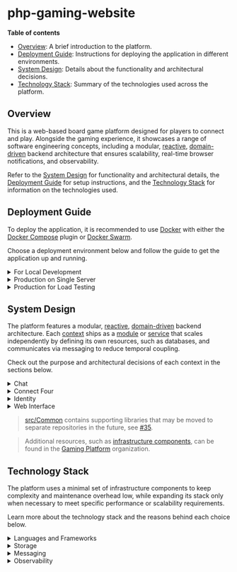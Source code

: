 # php-gaming-website

__Table of contents__

* [Overview](#overview): A brief introduction to the platform.
* [Deployment Guide](#deployment-guide): Instructions for deploying the application in different environments.
* [System Design](#system-design): Details about the functionality and architectural decisions.
* [Technology Stack](#technology-stack): Summary of the technologies used across the platform.

## Overview

This is a web-based board game platform designed for players to connect and play.
Alongside the gaming experience, it showcases a range of software engineering concepts, including a modular,
[reactive](https://www.reactivemanifesto.org), [domain-driven](https://en.wikipedia.org/wiki/Domain-driven_design)
backend architecture that ensures scalability, real-time browser notifications, and observability.

Refer to the [System Design](#system-design) for functionality and architectural details, the
[Deployment Guide](#deployment-guide) for setup instructions, and the [Technology Stack](#technology-stack)
for information on the technologies used.

## Deployment Guide

To deploy the application, it is recommended to use [Docker](https://www.docker.com/)
with either the [Docker Compose](https://docs.docker.com/compose/) plugin
or [Docker Swarm](https://docs.docker.com/engine/swarm/).

Choose a deployment environment below and follow the guide to get the application up and running.

<details>
  <summary>For Local Development</summary>

  ### For Local Development

  To deploy the application for local development, clone the repository and run `./project build`. This
  command uses [Docker Compose](https://docs.docker.com/compose/) and copies downloaded dependencies from
  the container to the host system, enabling autocompletion.

  Once the project is up and running, the following URLs will be accessible:

  | URL                                              | Information                    |
  |--------------------------------------------------|--------------------------------|
  | [http://localhost/](http://localhost/)           | The application.               |
  | [http://localhost:8081/](http://localhost:8081/) | MySQL management interface.    |
  | [http://localhost:8082/](http://localhost:8082/) | Redis management interface.    |
  | [http://localhost:8083/](http://localhost:8083/) | Grafana management interface.  |

  Run `./project tests` to verify code quality and functionality. This command performs code style checks,
  runs static analysis, and executes the test suite. Automated checks are integrated into the pipeline and
  executed upon code submission.

  Use `./project composer` to manage dependencies and `./project installAssets` to install web assets
  during development. Both commands copy dependencies from the container to the host system upon completion,
  enabling autocompletion.

  > Additional commands helpful during development can be found by running `./project help`.

  > Updating the codebase will automatically restart long-running processes,
  > such as queue consumers, ensuring that changes are applied immediately.

  > After pulling updates from the repository, re-run `./project build` to incorporate the latest changes.
  > Schema changes are consolidated to maintain a clean codebase.

  > Infrastructure components are shared across contexts to reduce resource usage and configuration complexity.
  > For a more sophisticated setup, take a look at the deployment "Production for Load Testing".
</details>

<details>
  <summary>Production on Single Server</summary>

  ### Production on Single Server

  To deploy the application in a production environment, either clone the repository or
  [download the deployment file](/deploy/single-server/docker-compose.yml). Then, run
  `docker compose -f deploy/single-server/docker-compose.yml up -d` or
  `docker stack deploy -c deploy/single-server/docker-compose.yml app`.

  Alternatively, [click here](http://play-with-docker.com?stack=https://raw.githubusercontent.com/marein/php-gaming-website/master/deploy/single-server/docker-compose.yml)
  to deploy the application on [Play with Docker](http://play-with-docker.com).

  > Infrastructure components are shared across contexts to reduce resource usage and configuration complexity.
  > For a more sophisticated setup, take a look at the deployment "Production for Load Testing".
</details>

<details>
  <summary>Production for Load Testing</summary>

  ### Production for Load Testing

  This is the most sophisticated deployment designed for evaluating the platform’s performance and scalability
  under extreme load. Leveraging [Docker Swarm](https://docs.docker.com/engine/swarm/), this configuration
  enables scaling across multiple nodes, making it ideal for stress testing and pinpointing bottlenecks.
  The stack defines 5 physical MySQL shards for Connect Four, as this context receives the highest load.

  Before deploying the application, ensure that the Swarm nodes are labeled correctly to distribute services as needed.

  <details>
    <summary>Example Node Setup</summary>

  | Node       | Labels                                                    |
  |------------|-----------------------------------------------------------|
  | manager-01 | `traefik=1` `nchan=1` `grafana=1` `prometheus=1`          |
  | node-01    | `chat-mysql=1` `identity-mysql=1` `web-interface-redis=1` |
  | node-02    | `rabbit-mq=1`                                             |
  | node-03    | `connect-four-mysql-1=1` `connect-four-mysql-2=1`         |
  | node-04    | `connect-four-mysql-3=1` `connect-four-mysql-4=1`         |
  | node-05    | `connect-four-mysql-5=1` `connect-four-redis=1`           |
  | node-06    | `long-running=1` `needs-proxysql-sidecar=1`               |
  | node-07    | `long-running=1` `needs-proxysql-sidecar=1`               |
  | node-08    | `web-interface-http=1` `needs-proxysql-sidecar=1`         |
  | node-09    | `web-interface-http=1` `needs-proxysql-sidecar=1`         |
  | node-10    | `web-interface-http=1` `needs-proxysql-sidecar=1`         |
  | node-11    | `web-interface-http=1` `needs-proxysql-sidecar=1`         |
  | node-12    | `web-interface-http=1` `needs-proxysql-sidecar=1`         |
  | node-13    | `web-interface-http=1` `needs-proxysql-sidecar=1`         |
  </details>

  To deploy, clone the repository or download the [load-test](/deploy/load-test) directory, and switch to it on the Swarm manager.
  The stack combines multiple Compose files, deployable with a single command using:

  ```bash
  find stack \
    -name '*.yml' \
    -type f \
    -printf '-c %p ' \
    | xargs -I {} sh -c 'docker stack deploy {} --prune app'
  ```

  After the stack is successfully deployed, tweak `BASE_URL` and `vus` in the following command,
  then run it to start the load test:

  ```bash
  docker run --rm -i --network=host -e BASE_URL=http://127.0.0.1 grafana/k6:0.43.1 run \
    --vus 500 \
    --duration 1m \
    - < scenario/play-connect-four.js
  ```

  > This is not a trivial test. It involves all components, especially those handling gameplay. The scenario
  > simulates players continuously playing Connect Four, designed to stress the system and identify bottlenecks.

  > Grafana is accessible on port 8083, providing valuable insights into how each component performs.

  The following performance figures were measured using a deployment on nodes from the "Example Node Setup" with
  32 CPU cores each.

  <details>
    <summary>23k req/s sustained for 1 minute with 500 vus</summary>

    ```
    data_received..................: 457 MB  7.6 MB/s
    data_sent......................: 422 MB  7.0 MB/s
    http_req_blocked...............: avg=9.24µs   min=657ns    med=1.82µs   max=107.48ms p(90)=2.56µs   p(95)=3.18µs
    http_req_connecting............: avg=2.14µs   min=0s       med=0s       max=37.16ms  p(90)=0s       p(95)=0s
    http_req_duration..............: avg=20.99ms  min=5.98ms   med=19.23ms  max=292.24ms p(90)=28.33ms  p(95)=32.59ms
      { expected_response:true }...: avg=20.99ms  min=5.98ms   med=19.23ms  max=292.24ms p(90)=28.33ms  p(95)=32.59ms
    http_req_failed................: 0.00%   ✓ 0            ✗ 1420128
    http_req_receiving.............: avg=507.14µs min=11.17µs  med=39.04µs  max=79.68ms  p(90)=848.99µs p(95)=2.47ms
    http_req_sending...............: avg=16.58µs  min=4.67µs   med=11.91µs  max=72.84ms  p(90)=17.12µs  p(95)=28.81µs
    http_req_tls_handshaking.......: avg=0s       min=0s       med=0s       max=0s       p(90)=0s       p(95)=0s
    http_req_waiting...............: avg=20.46ms  min=5.95ms   med=18.87ms  max=248.13ms p(90)=27.45ms  p(95)=31.33ms
    http_reqs......................: 1420128 23511.901409/s
    iteration_duration.............: avg=508.32ms min=325.84ms med=501.41ms max=832.07ms p(90)=589.62ms p(95)=617.98ms
    iterations.....................: 59172   979.662559/s
    vus............................: 500     min=500        max=500
    vus_max........................: 500     min=500        max=500
    ```
  </details>

  <details>
    <summary>25k req/s sustained for 1 minute with 700 vus</summary>

    ```
    data_received..................: 496 MB  8.2 MB/s
    data_sent......................: 458 MB  7.6 MB/s
    http_req_blocked...............: avg=6.28µs   min=668ns   med=1.85µs   max=65.39ms  p(90)=2.64µs  p(95)=3.27µs
    http_req_connecting............: avg=3.59µs   min=0s      med=0s       max=65.32ms  p(90)=0s      p(95)=0s
    http_req_duration..............: avg=27.08ms  min=6.33ms  med=24.47ms  max=248.25ms p(90)=38.33ms p(95)=44.88ms
      { expected_response:true }...: avg=27.08ms  min=6.33ms  med=24.47ms  max=248.25ms p(90)=38.33ms p(95)=44.88ms
    http_req_failed................: 0.00%   ✓ 0            ✗ 1541208
    http_req_receiving.............: avg=660.94µs min=11.64µs med=38.28µs  max=106.28ms p(90)=1.07ms  p(95)=3.6ms
    http_req_sending...............: avg=18.39µs  min=5.1µs   med=12.16µs  max=50.12ms  p(90)=17.44µs p(95)=29.4µs
    http_req_tls_handshaking.......: avg=0s       min=0s      med=0s       max=0s       p(90)=0s      p(95)=0s
    http_req_waiting...............: avg=26.4ms   min=6.24ms  med=23.98ms  max=248.21ms p(90)=37.12ms p(95)=43.17ms
    http_reqs......................: 1541208 25493.380546/s
    iteration_duration.............: avg=655.45ms min=342.4ms med=649.67ms max=1.07s    p(90)=748.3ms p(95)=779.48ms
    iterations.....................: 64217   1062.224189/s
    vus............................: 700     min=700        max=700
    vus_max........................: 700     min=700        max=700
    ```
  </details>

  The highest load achieved was over `38k req/s` sustained for `10 minutes`, maintaining a snappy UI, no errors, and
  ensuring transactional integrity without losing any messages. With more resources distributed across additional nodes,
  the `p95` latency can be kept consistently low, and messages flow through the system to the browser in real-time.
  Achieving this requires fine-tuning factors like the number of message consumers, the sharding of RabbitMQ queues
  and MySQL databases, and the distribution of Swarm services.
</details>

## System Design

The platform features a modular, [reactive](https://www.reactivemanifesto.org),
[domain-driven](https://en.wikipedia.org/wiki/Domain-driven_design) backend architecture. Each
[context](https://martinfowler.com/bliki/BoundedContext.html) ships as a [module](/src) or
[service](https://github.com/gaming-platform?q=service-) that scales independently by defining its own
resources, such as databases, and communicates via messaging to reduce temporal coupling.

Check out the purpose and architectural decisions of each context in the sections below.

<details>
  <summary>Chat</summary>

  ### Chat

  **Purpose**: [Chat](/src/Chat) enables other contexts, like Connect Four, to initiate chats.
  Authors can list and write messages in these chats based on their access rights.

  **Communication**: Its use cases are exposed via
  [messaging](https://www.enterpriseintegrationpatterns.com/patterns/messaging/Messaging.html), utilizing
  [Request-Reply](https://www.enterpriseintegrationpatterns.com/patterns/messaging/RequestReply.html),
  with some directly invoked by the Web Interface to reduce network hops and abstractions.
  To notify other contexts about what has happened, [Domain Events](https://martinfowler.com/eaaDev/DomainEvent.html)
  are stored in a [Transactional Outbox](https://en.wikipedia.org/wiki/Inbox_and_outbox_pattern) and
  later published in [Protobuf](https://en.wikipedia.org/wiki/Protocol_Buffers) format using
  [Publish-Subscribe](https://www.enterpriseintegrationpatterns.com/patterns/messaging/PublishSubscribeChannel.html).
  A list of available messages [can be found here](https://github.com/gaming-platform/api).

  **Architecture**: Internally, it uses
  [Ports and Adapters](https://en.wikipedia.org/wiki/Hexagonal_architecture_(software)) to separate business logic
  from external systems. A [Mediator](https://en.wikipedia.org/wiki/Mediator_pattern) exposes the
  [Application Layer](https://martinfowler.com/eaaCatalog/serviceLayer.html), routing requests to handlers
  and handling cross-cutting concerns like validation and transaction management. Business logic is organized using a
  [Transaction Script](https://martinfowler.com/eaaCatalog/transactionScript.html).

  **Infrastructure**: MySQL is used to store chats, messages and events (Transactional Outbox), while Redis enables
  [Idempotent Receivers](https://www.enterpriseintegrationpatterns.com/patterns/messaging/IdempotentReceiver.html)
  to ensure that each message is processed exactly once, and RabbitMQ facilitates communication with other contexts.

  **Scalability**: The module is stateless, enabling it to scale horizontally by adding more instances.
  Current usage patterns of MySQL don’t require sharding, but chat IDs would be well-suited for partitioning if needed.
</details>

<details>
  <summary>Connect Four</summary>

  ### Connect Four

  **Purpose**: [Connect Four](/src/ConnectFour) handles games from players opening a game,
  through others joining and making moves, till they are finished (win, lose, or draw).

  **Communication**: Its use cases are directly invoked by the Web Interface to reduce network hops and abstractions.
  To notify other contexts about what has happened, [Domain Events](https://martinfowler.com/eaaDev/DomainEvent.html)
  are stored in a [Transactional Outbox](https://en.wikipedia.org/wiki/Inbox_and_outbox_pattern) and
  later published in JSON format using
  [Publish-Subscribe](https://www.enterpriseintegrationpatterns.com/patterns/messaging/PublishSubscribeChannel.html).

  **Architecture**: Internally, it uses
  [Ports and Adapters](https://en.wikipedia.org/wiki/Hexagonal_architecture_(software)) to separate business logic
  from external systems. A [Mediator](https://en.wikipedia.org/wiki/Mediator_pattern) exposes the
  [Application Layer](https://martinfowler.com/eaaCatalog/serviceLayer.html), routing requests to handlers
  and handling cross-cutting concerns like validation and retries. Business logic is organized using
  [Domain Models](https://martinfowler.com/eaaCatalog/domainModel.html), stored as JSON documents because of their
  complexity. To keep the model focused on business logic and benefit from its scalability aspects,
  [CQRS](https://en.wikipedia.org/wiki/Command_Query_Responsibility_Segregation) is applied to separate reads and
  writes. Read models are maintained through projections that
  [asynchronously process a stream of domain events](https://en.wikipedia.org/wiki/Eventual_consistency).
  Applying CQRS at this level adds complexity
  ([busting CQRS myths](https://lostechies.com/jimmybogard/2012/08/22/busting-some-cqrs-myths/)),
  but the reasoning is explained in the Scalability section.

  **Infrastructure**: MySQL is used to store games (as JSON documents) and events (Transactional Outbox and
  [Stream Processing](https://en.wikipedia.org/wiki/Stream_processing)), while Redis stores read models because
  they don’t require relational queries, and RabbitMQ facilitates communication with other contexts.

  **Scalability**: The module is stateless, enabling it to scale horizontally by adding more instances.
  MySQL is sharded at application level using the game ID as the sharding key because it
  [became a bottleneck during load testing](https://github.com/marein/php-gaming-website/issues/119).
  ProxySQL enables [Schema-Based Sharding](https://proxysql.com/documentation/how-to-setup-proxysql-sharding/),
  allows the context to maintain only a single connection, and scales horizontally by being deployed as a
  [Sidecar](https://learn.microsoft.com/en-us/azure/architecture/patterns/sidecar).
  Current usage patterns of Redis don’t require any action.

  **Alternatives**: MySQL might not be the first choice for Stream Processing. Refer to "Messaging" in the
  [Technology Stack](#technology-stack) for the reasoning and alternatives.
</details>

<details>
  <summary>Identity</summary>

  ### Identity

  **Purpose**: [Identity](/src/Identity) supports the user’s journey, starting from arrival as an anonymous user,
  through signup, to managing their profile.

  **Communication**: Its use cases are directly invoked by the Web Interface to reduce network hops and abstractions.
  To notify other contexts about what has happened, [Domain Events](https://martinfowler.com/eaaDev/DomainEvent.html)
  are stored in a [transactional outbox](https://en.wikipedia.org/wiki/Inbox_and_outbox_pattern) and
  later published in [Protobuf](https://en.wikipedia.org/wiki/Protocol_Buffers) format using
  [Publish-Subscribe](https://www.enterpriseintegrationpatterns.com/patterns/messaging/PublishSubscribeChannel.html).
  A list of available messages [can be found here](https://github.com/gaming-platform/api).

  **Architecture**: Internally, it uses
  [Ports and Adapters](https://en.wikipedia.org/wiki/Hexagonal_architecture_(software)) to separate business logic
  from external systems. A [Mediator](https://en.wikipedia.org/wiki/Mediator_pattern) exposes the
  [Application Layer](https://martinfowler.com/eaaCatalog/serviceLayer.html), routing requests to handlers
  and handling cross-cutting concerns like validation and transaction management. Business logic is organized using
  [Domain Models](https://martinfowler.com/eaaCatalog/domainModel.html), which are managed by an
  [ORM](https://en.wikipedia.org/wiki/Object-relational_mapping).

  **Infrastructure**: MySQL is used to store users and events (Transactional Outbox), while RabbitMQ facilitates
  communication with other contexts.

  **Scalability**: The module is stateless, enabling it to scale horizontally by adding more instances.
  Current usage patterns of MySQL don’t require sharding, but a strategy similar to Connect Four would be necessary.
</details>

<details>
  <summary>Web Interface</summary>

  ### Web Interface

  > This module is currently being redesigned to aggregate fragments from each context to achieve
  > higher [cohesion](https://en.wikipedia.org/wiki/Cohesion_(computer_science)), leveraging
  > [SSI](https://en.wikipedia.org/wiki/Server_Side_Includes) for
  > [UI composition](https://www.jimmybogard.com/composite-uis-for-microservices-a-primer/).
  > With this, there are now two options for UI composition: on the client via
  > [Web Components](https://en.wikipedia.org/wiki/Web_Components) and on the server via SSI.

  **Purpose**: [Web Interface](/src/WebInterface) ties all modules together and serves as the main point of
  interaction for users.

  **Communication**: It directly invokes use cases from other [modules](/src) to reduce network hops and abstractions,
  and calls other [services](https://github.com/gaming-platform?q=service-) via
  [Request-Response](https://en.wikipedia.org/wiki/Request–response).
  To notify users in real-time about what has happened, it subscribes to events from other contexts using
  [Publish-Subscribe](https://www.enterpriseintegrationpatterns.com/patterns/messaging/PublishSubscribeChannel.html),
  and forwards them to subscribed users via [Server-Sent Events](https://en.wikipedia.org/wiki/Server-sent_events).

  **Architecture**: Internally, it uses a form of
  [Layered Architecture](https://en.wikipedia.org/wiki/Multitier_architecture) server-side. To reduce client-side
  complexity, the [REST architectural style](https://en.wikipedia.org/wiki/REST) is used for browser interactions
  wherever possible. For client-side heavy features, like real-time notifications or handling
  [Eventual Consistency](https://en.wikipedia.org/wiki/Eventual_consistency), it leverages web standards,
  such as [Web Components](https://en.wikipedia.org/wiki/Web_Components), reducing maintenance effort significantly
  due to the long-term stability of the web.

  **Infrastructure**: Redis is used to store sessions, while Nchan notifies users in real-time, and RabbitMQ
  facilitates communication with other contexts.

  **Scalability**: The module is stateless, enabling it to scale horizontally by adding more instances.
  Some queues can be sharded using RabbitMQ's
  [Consistent Hash Exchange](https://github.com/rabbitmq/rabbitmq-server/blob/main/deps/rabbitmq_consistent_hash_exchange/README.md)
  to distribute the load across multiple CPUs. Nchan performs well under current usage patterns, maintaining
  low latency and responsiveness even under high load.

  **Alternatives**: Instead of organizing the Web Interface horizontally, it could be embedded within the verticals
  to achieve higher [cohesion](https://en.wikipedia.org/wiki/Cohesion_(computer_science)).
  [UI composition](https://www.jimmybogard.com/composite-uis-for-microservices-a-primer/) would be done using
  [ESI](https://en.wikipedia.org/wiki/Edge_Side_Includes)/[SSI](https://en.wikipedia.org/wiki/Server_Side_Includes)
  to aggregate fragments from each context.
</details>

> [src/Common](/src/Common) contains supporting libraries that may be moved to separate repositories in the future,
> see [#35](https://github.com/marein/php-gaming-website/issues/35).

> Additional resources, such as [infrastructure components](https://github.com/gaming-platform?q=docker-), can
> be found in the [Gaming Platform](https://github.com/gaming-platform) organization.

## Technology Stack

The platform uses a minimal set of infrastructure components to keep complexity and maintenance overhead low,
while expanding its stack only when necessary to meet specific performance or scalability requirements.

Learn more about the technology stack and the reasons behind each choice below.

<details>
  <summary>Languages and Frameworks</summary>

  ### Languages and Frameworks

  * **PHP & Symfony**: The main language and framework used in the platform. Both are mature, offer a large ecosystem,
    and provide solid performance with good scalability. Refer to "Production for Load Testing" within the
    [Deployment Guide](#deployment-guide) to see how the platform performs under load.
  * **HTML/CSS/JavaScript**: Sticking to web standards as much as possible ensures stability and minimizes maintenance
    overhead. Modern features like Web Components and Import Maps enhance modularity and reduce the need for additional
    frameworks and tooling.
  * **Tabler**: A design system used to provide a consistent UI across the platform, reducing development
    time by offering pre-built components.

  > Some features may be implemented in other languages, such as Go or C#, where efficient use of all CPU cores
  > would be beneficial - for example, in a [computer player](https://github.com/marein/php-gaming-website/issues/122)
  > or [matchmaker](https://github.com/marein/php-gaming-website/issues/121).
</details>

<details>
  <summary>Storage</summary>

  ### Storage

  * **MySQL**: A reliable database used to handle both relational and non-relational transactional data, essential
    for supporting a [Transactional Outbox](https://en.wikipedia.org/wiki/Inbox_and_outbox_pattern).
  * **ProxySQL**: Deployed as a [Sidecar](https://learn.microsoft.com/en-us/azure/architecture/patterns/sidecar) to
    route database traffic, manage connection pooling, and optimize query performance. It supports
    [Schema-Based Sharding](https://proxysql.com/documentation/how-to-setup-proxysql-sharding/) and ensures efficient
    load balancing across MySQL instances.
  * **Redis**: Employed to manage user sessions, store read models, and implement
    [Idempotent Receivers](https://www.enterpriseintegrationpatterns.com/patterns/messaging/IdempotentReceiver.html),
    leveraging its in-memory data structure for high-performance operations.
</details>

<details>
  <summary>Messaging</summary>

  ### Messaging

  * **RabbitMQ**: Utilized for reliable inter-service communication, supporting both
    [Request-Reply](https://www.enterpriseintegrationpatterns.com/patterns/messaging/RequestReply.html) and
    [Publish-Subscribe](https://www.enterpriseintegrationpatterns.com/patterns/messaging/PublishSubscribeChannel.html)
    messaging patterns to facilitate temporal decoupling.
  * **Nchan**: Provides a scalable, persistent
    [Publish-Subscribe](https://www.enterpriseintegrationpatterns.com/patterns/messaging/PublishSubscribeChannel.html)
    messaging system for real-time browser notifications, ensuring low-latency between clients and servers.
  * **MySQL**: Used to publish [Domain Events](https://martinfowler.com/eaaDev/DomainEvent.html) stored in the
    [Transactional Outbox](https://en.wikipedia.org/wiki/Inbox_and_outbox_pattern) reliably to other messaging systems,
    and to perform [Stream Processing](https://en.wikipedia.org/wiki/Stream_processing) for building read models within
    a given context using those same events.
  * **Protobuf & JSON**: The chosen message formats for inter-service communication. While JSON messages are not
    defined using [JSON Schema](https://json-schema.org) to avoid added complexity, Protobuf schema definitions
    [can be found here](https://github.com/gaming-platform/api).

  > MySQL is used for Stream Processing because Domain Events are already stored in the Transactional Outbox and need
  > to be published to messaging systems as it already does with RabbitMQ. This avoids additional complexity as long as
  > MySQL scales effectively (>20k events/s per shard). If increased streaming processes impact database performance
  > or if inter-service streaming is required, alternatives like
  > [RabbitMQ’s Super Streams](https://www.rabbitmq.com/docs/streams#super-streams) or
  > [Kafka](https://kafka.apache.org) will be considered.
</details>

<details>
  <summary>Observability</summary>

  ### Observability

  * **Grafana & Prometheus**: A combined solution for real-time monitoring and visualization, where Prometheus
    collects and stores metrics, and Grafana provides dashboards and alerts. The dashboard definitions
    [can be found here](https://github.com/gaming-platform/docker-grafana).
</details>
